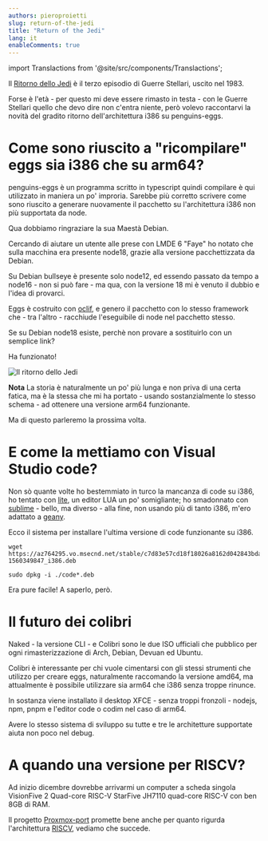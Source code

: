 ```yaml
---
authors: pieroproietti
slug: return-of-the-jedi
title: "Return of the Jedi"
lang: it
enableComments: true
---
```


import Translactions from '@site/src/components/Translactions';

<Translactions />

Il [Ritorno dello Jedi](https://it.wikipedia.org/wiki/Il_ritorno_dello_Jedi) è il terzo episodio di Guerre Stellari, uscito nel 1983.

Forse è l'età - per questo mi deve essere rimasto in testa - con le Guerre Stellari quello che devo dire non c'entra niente, però volevo raccontarvi la novità del gradito ritorno dell'architettura i386 su penguins-eggs.

# Come sono riuscito a "ricompilare" eggs sia i386 che su arm64?
penguins-eggs è un programma scritto in typescript quindi compilare è qui utilizzato in maniera un po' improria. Sarebbe più corretto scrivere come sono riuscito a generare nuovamente il pacchetto su l'architettura i386 non più supportata da node.

Qua dobbiamo ringraziare la sua Maestà Debian.

Cercando di aiutare un utente alle prese con LMDE 6 "Faye" ho notato che sulla macchina era presente node18, grazie alla versione pacchettizzata da Debian. 

Su Debian bullseye è presente solo node12, ed essendo passato da tempo a node16 - non si può fare - ma qua, con la versione 18 mi è venuto il dubbio e l'idea di provarci.

Eggs è costruito con [oclif](https://oclif.io/), e genero il pacchetto con lo stesso framework che - tra l'altro - racchiude l'eseguibile di node nel pacchetto stesso.

Se su Debian node18 esiste, perchè non provare a sostituirlo con un semplice link?

Ha funzionato!

![Il ritorno dello Jedi](https://upload.wikimedia.org/wikipedia/commons/thumb/d/d1/Spade_laser_incrociate.svg/675px-Spade_laser_incrociate.svg.png?20110813225109)

**Nota** La storia è naturalmente un po' più lunga e non priva di una certa fatica, ma è la stessa che mi ha portato - usando sostanzialmente lo stesso schema - ad ottenere una versione arm64 funzionante.

Ma di questo parleremo la prossima volta.

# E come la mettiamo con Visual Studio code?

Non sò quante volte ho bestemmiato in turco la mancanza di code su i386, ho tentato con [lite](https://github.com/rxi/lite), un editor LUA un po' somigliante; ho smadonnato con [sublime](https://www.sublimetext.com/) - bello, ma diverso - alla fine, non usando più di tanto i386, m'ero adattato a [geany](https://www.geany.org/).

Ecco il sistema per installare l'ultima versione di code funzionante su i386.

```
wget https://az764295.vo.msecnd.net/stable/c7d83e57cd18f18026a8162d042843bda1bcf21f/code_1.35.1-1560349847_i386.deb 

sudo dpkg -i ./code*.deb
```

Era pure facile! A saperlo, però.

# Il futuro dei colibri

Naked - la versione CLI - e Colibri sono le due ISO ufficiali che pubblico per ogni rimasterizzazione di Arch, Debian, Devuan ed Ubuntu.

Colibri è interessante per chi vuole cimentarsi con gli stessi strumenti che utilizzo per creare eggs, naturalmente raccomando la versione amd64, ma attualmente è possibile utilizzare sia arm64 che i386 senza troppe rinunce.

In sostanza viene installato il desktop XFCE - senza troppi fronzoli - nodejs, npm, pnpm e l'editor code o codim nel caso di arm64.

Avere lo stesso sistema di sviluppo su tutte e tre le architetture supportate aiuta non poco nel debug.

# A quando una versione per RISCV?
Ad inizio dicembre dovrebbe arrivarmi un computer a scheda singola VisionFive 2 Quad-core RISC-V StarFive JH7110 quad-core RISC-V con ben 8GB di RAM.

Il progetto [Proxmox-port](https://github.com/jiangcuo/Proxmox-Port) promette bene anche per quanto rigurda l'architettura [RISCV](https://riscv.org/), vediamo che succede.



